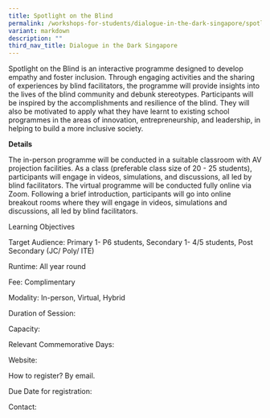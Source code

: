 ```yaml
---
title: Spotlight on the Blind
permalink: /workshops-for-students/dialogue-in-the-dark-singapore/spotlight-on-the-blind/
variant: markdown
description: ""
third_nav_title: Dialogue in the Dark Singapore
---
```

Spotlight on the Blind is an interactive programme designed to develop empathy and foster inclusion. Through engaging activities and the sharing of experiences by blind facilitators, the programme will provide insights into the lives of the blind community and debunk stereotypes. Participants will be inspired by the accomplishments and resilience of the blind. They will also be motivated to apply what they have learnt to existing school programmes in the areas of innovation, entrepreneurship, and leadership, in helping to build a more inclusive society.

**Details**

The in-person programme will be conducted in a suitable classroom with AV projection facilities. As a class (preferable class size of 20 - 25 students), participants will engage in videos, simulations, and discussions, all led by blind facilitators.   The virtual programme will be conducted fully online via Zoom.  Following a brief introduction, participants will go into online breakout rooms where they will engage in videos, simulations and discussions, all led by blind facilitators.

Learning Objectives

Target Audience: Primary 1- P6 students, Secondary 1- 4/5 students, Post Secondary (JC/ Poly/ ITE)

Runtime: All year round

Fee: Complimentary

Modality: In-person, Virtual, Hybrid

Duration of Session: 

Capacity: 

Relevant Commemorative Days: 

Website:

How to register? By email.

Due Date for registration: 

Contact: 
